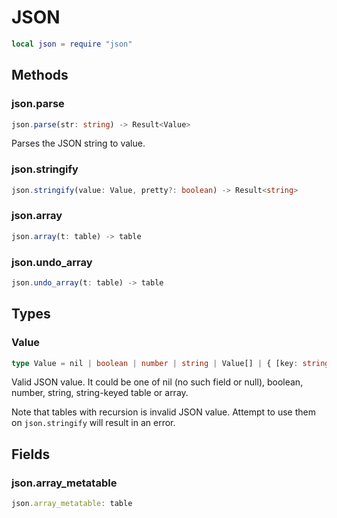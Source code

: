 # JSON

```lua
local json = require "json"
```

## Methods

### json.parse

```ts
json.parse(str: string) -> Result<Value>
```

Parses the JSON string to value.

### json.stringify

```ts
json.stringify(value: Value, pretty?: boolean) -> Result<string>
```

### json.array

```ts
json.array(t: table) -> table
```

### json.undo_array

```ts
json.undo_array(t: table) -> table
```

## Types

### Value

```ts
type Value = nil | boolean | number | string | Value[] | { [key: string]: Value }
```

Valid JSON value. It could be one of nil (no such field or null), boolean, number, string, string-keyed table or array.

Note that tables with recursion is invalid JSON value. Attempt to use them on `json.stringify` will result in an error.

## Fields

### json.array_metatable

```ts
json.array_metatable: table
```
